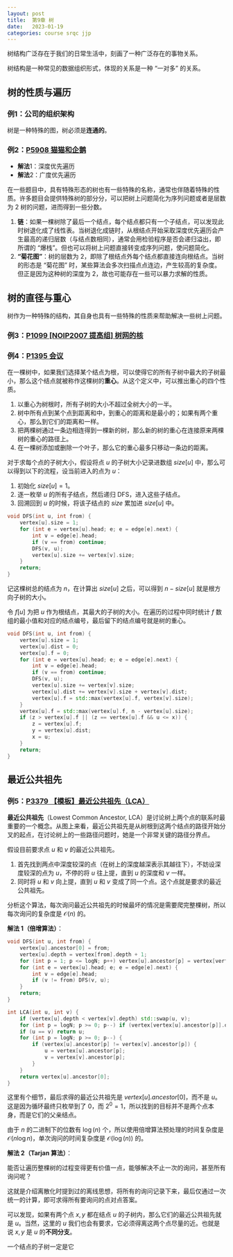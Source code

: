 ```yaml
---
layout: post
title:  第9章 树
date:   2023-01-19
categories: course srqc jjp
---
```


树结构广泛存在于我们的日常生活中，刻画了一种广泛存在的事物关系。

树结构是一种常见的数据组织形式，体现的关系是一种 “一对多” 的关系。

## 树的性质与遍历

### 例1：公司的组织架构

树是一种特殊的图，树必须是**连通的**。

### 例2：[P5908 猫猫和企鹅](https://www.luogu.com.cn/problem/P5908)

* **解法**1：深度优先遍历
* **解法**2：广度优先遍历

在一些题目中，具有特殊形态的树也有一些特殊的名称，通常也伴随着特殊的性质。许多题目会提供特殊树的部分分，可以把树上问题简化为序列问题或者是层数为 $2$ 树的问题，进而得到一些分数。

1. **链**：如果一棵树除了最后一个结点，每个结点都只有一个子结点，可以发现此时树退化成了线性表。当树退化成链时，从根结点开始采取深度优先遍历会产生最高的递归层数（与结点数相同），通常会用检验程序是否会递归溢出，即所谓的 “爆栈”。但也可以将树上问题直接转变成序列问题，使问题简化。
2. **“菊花图”**：树的层数为 $2$，即除了根结点外每个结点都直接连向根结点。当树的形态是 “菊花图” 时，某些算法会多次扫描点点连边，产生较高的复杂度。但正是因为这种树的深度为 $2$，故也可能存在一些可以暴力求解的性质。

## 树的直径与重心

树作为一种特殊的结构，其自身也具有一些特殊的性质来帮助解决一些树上问题。

### 例3：[P1099 [NOIP2007 提高组] 树网的核](https://www.luogu.com.cn/problem/P1099)

### 例4：[P1395 会议](https://www.luogu.com.cn/problem/P1395)

在一棵树中，如果我们选择某个结点为根，可以使得它的所有子树中最大的子树最小，那么这个结点就被称作这棵树的**重心**。从这个定义中，可以推出重心的四个性质。

1. 以重心为树根时，所有子树的大小不超过全树大小的一半。
2. 树中所有点到某个点到距离和中，到重心的距离和是最小的；如果有两个重心，那么到它们的距离和一样。
3. 把两棵树通过一条边相连得到一棵新的树，那么新的树的重心在连接原来两棵树的重心的路径上。
4. 在一棵树添加或删除一个叶子，那么它的重心最多只移动一条边的距离。

对于求每个点的子树大小，假设将点 $u$ 的子树大小记录进数组 $size[u]$ 中，那么可以得到以下的流程，设当前进入的点为 $u$：

1. 初始化 $size[u] = 1$。
2. 逐一枚举 $u$ 的所有子结点，然后递归 $\text{DFS}$，进入这些子结点。
3. 回溯回到 $u$ 的时候，将该子结点的 $size$ 累加进 $size[u]$ 中。

```cpp
void DFS(int u, int from) {
    vertex[u].size = 1;
    for (int e = vertex[u].head; e; e = edge[e].next) {
        int v = edge[e].head;
        if (v == from) continue;
        DFS(v, u);
        vertex[u].size += vertex[v].size;
    }
    return;
}
```

记这棵树总的结点为 $n$，在计算出 $size[u]$ 之后，可以得到 $n - size[u]$ 就是根方向子树的大小。

令 $f[u]$ 为把 $u$ 作为根结点，其最大的子树的大小。在遍历的过程中同时统计 $f$ 数组的最小值和对应的结点编号，最后留下的结点编号就是树的重心。

```cpp
void DFS(int u, int from) {
    vertex[u].size = 1;
    vertex[u].dist = 0;
    vertex[u].f = 0;
    for (int e = vertex[u].head; e; e = edge[e].next) {
        int v = edge[e].head;
        if (v == from) continue;
        DFS(v, u);
        vertex[u].size += vertex[v].size;
        vertex[u].dist += vertex[v].size + vertex[v].dist;
        vertex[u].f = std::max(vertex[u].f, vertex[v].size);
    }
    vertex[u].f = std::max(vertex[u].f, n - vertex[u].size);
    if (z > vertex[u].f || (z == vertex[u].f && u <= x)) {
        z = vertex[u].f;
        y = vertex[u].dist;
        x = u;
    }
    return;
}
```

## 最近公共祖先

### 例5：[P3379 【模板】最近公共祖先（LCA）](https://www.luogu.com.cn/problem/P3379)

**最近公共祖先**（$\text{Lowest Common Ancestor, LCA}$）是讨论树上两个点的联系时最重要的一个概念。从图上来看，最近公共祖先是从树根到这两个结点的路径开始分叉的起点，在讨论树上的一些路径问题时，她是一个非常关键的路径分界点。

假设目前要求点 $u$ 和 $v$ 的最近公共祖先。

1. 首先找到两点中深度较深的点（在树上的深度越深表示其越往下），不妨设深度较深的点为 $u$，不停的将 $u$ 往上提，直到 $u$ 的深度和 $v$ 一样。
2. 同时将 $u$ 和 $v$ 向上提，直到 $u$ 和 $v$ 变成了同一个点。这个点就是要求的最近公共祖先。

分析这个算法，每次询问最近公共祖先的时候最坏的情况是需要爬完整棵树，所以每次询问的复杂度是 $\mathcal O(n)$ 的。

**解法 $1$（倍增算法）**：

```cpp
void DFS(int u, int from) {
	vertex[u].ancestor[0] = from;
	vertex[u].depth = vertex[from].depth + 1;
	for (int p = 1; p <= logN; p++) vertex[u].ancestor[p] = vertex[vertex[u].ancestor[p - 1]].ancestor[p - 1];
	for (int e = vertex[u].head; e; e = edge[e].next) {
		int v = edge[e].head;
		if (v != from) DFS(v, u);
	}
	return;
}

int LCA(int u, int v) {
	if (vertex[u].depth < vertex[v].depth) std::swap(u, v);
	for (int p = logN; p >= 0; p--) if (vertex[vertex[u].ancestor[p]].depth >= vertex[v].depth) u = vertex[u].ancestor[p];
	if (u == v) return u;
	for (int p = logN; p >= 0; p--) {
		if (vertex[u].ancestor[p] != vertex[v].ancestor[p]) {
			u = vertex[u].ancestor[p];
			v = vertex[v].ancestor[p];
		}
	}
	return vertex[u].ancestor[0];
}
```

这里有个细节，最后求得的最近公共祖先是 $vertex[u].ancestor[0]$，而不是 $u$。这是因为循环最终只枚举到了 $0$，而 $2^0 = 1$，所以找到的目标并不是两个点本身，而是它们的父亲结点。

由于 $n$ 的二进制下的位数有 $\log(n)$ 个，所以使用倍增算法预处理的时间复杂度是 $\mathcal O(n \log n)$，单次询问的时间复杂度是 $\mathcal O(\log(n))$ 的。

**解法 $2$（$\text{Tarjan}$ 算法）**：

能否让遍历整棵树的过程变得更有价值一点，能够解决不止一次的询问，甚至所有询问呢？

这就是介绍离散化时提到过的离线思想，将所有的询问记录下来，最后仅通过一次统一的计算，即可求得所有要询问的点对点答案。

可以发现，如果有两个点 $x, y$ 都在结点 $u$ 的子树内，那么它们的最近公共祖先就是 $u$。当然，这里的 $u$ 我们也会有要求，它必须得离这两个点尽量的近。也就是说 $x, y$ 是 $u$ 的**不同分支**。

一个结点的子树一定是它